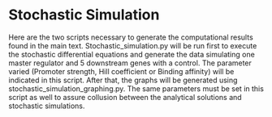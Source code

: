 # Stochastic Simulation
Here are the two scripts necessary to generate the computational results found in the main text. Stochastic_simulation.py will be run first to execute the stochastic differential equations and generate the data simulating one master regulator and 5 downstream genes with a control. The parameter varied (Promoter strength, Hill coefficient or Binding affinity) will be indicated in this script. After that, the graphs will be generated using stochastic_simulation_graphing.py. The same parameters must be set in this script as well to assure collusion between the analytical solutions and stochastic simulations.
